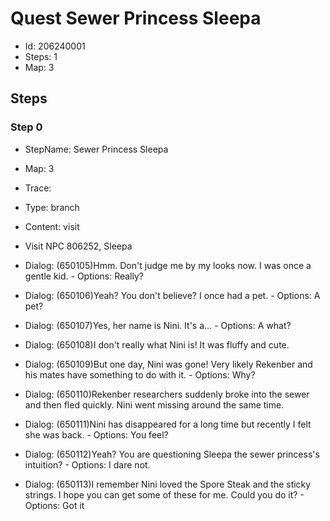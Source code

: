 # Quest Sewer Princess Sleepa

- Id: 206240001
- Steps: 1
- Map: 3

## Steps

### Step 0
- StepName:  Sewer Princess Sleepa
- Map:  3
- Trace:  
- Type:  branch
- Content:  visit
- Visit NPC 806252, Sleepa

- Dialog: (650105)Hmm. Don't judge me by my looks now. I was once a gentle kid. - Options: Really?
- Dialog: (650106)Yeah? You don't believe? I once had a pet. - Options: A pet?
- Dialog: (650107)Yes, her name is Nini. It's a... - Options: A what?
- Dialog: (650108)I don't really what Nini is! It was fluffy and cute.
- Dialog: (650109)But one day, Nini was gone! Very likely Rekenber and his mates have something to do with it. - Options: Why? 
- Dialog: (650110)Rekenber researchers suddenly broke into the sewer and then fled quickly. Nini went missing around the same time.
- Dialog: (650111)Nini has disappeared for a long time but recently I felt she was back. - Options: You feel?
- Dialog: (650112)Yeah? You are questioning Sleepa the sewer princess's intuition? - Options: I dare not.
- Dialog: (650113)I remember Nini loved the Spore Steak and the sticky strings. I hope you can get some of these for me. Could you do it? - Options: Got it


